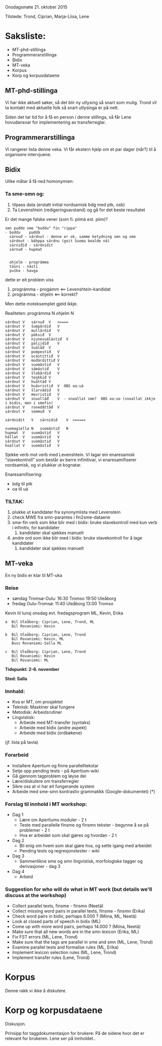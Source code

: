 Onsdagsmøte 21. oktober 2015

Tilstede: Trond, Ciprian, Marja-Liisa, Lene

# Saksliste:

* MT-phd-stillinga
* Programmerarstillinga
* Bidix
* MT-veka
* Korpus
* Korp og korpusdataene

## MT-phd-stillinga

Vi har ikke aktuell søker, så det blir ny utlysing så snart som mulig.
Trond vil ta kontakt med aktuelle folk så snart utlysinga er på nett.

Siden det tar tid for å få en person i denne stillinga, så får Lene hovudansvar for implementering av transferreglar.

## Programmerarstillinga

Vi rangerer lista denne veka. Vi får ekstern hjelp om et par dager (når?)
til å organisere intervjuene.

## Bidix

Ulike måtar å få ned homonymien:

### Ta sme-smn og:
1. tilpass data (erstatt initial nordsamisk bdg med ptk, osb)
1. Ta Levenshtein (redigeringsavstand) og gå for det beste resultatet

Er det mange falske vener (som fi. piimä est. piim)?

```
smn puddo sme "buddu" fin "rippa"
- boddu    puddâ
  sárnuđ - sárdnut - denne er ok, samme betydning smn og sme
  sárdnut - báhppa sárdnu (goit Suoma bealde ná)
  särniđiđ - sárdnidit
  sárnuđ - hupmat


  ohjelm - prográmma
  täsni - násti
  puško - havga
```

dette er eit problem viss

1. prográmma - progámm <== Levenshtein-kandidat
1. prográmma - ohjelm <== korrekt?

Men dette moteksemplet gjeld ikkje.

Realiteten:
prográmma	N	ohjelm	N

```
sárdnut	V	sárnuđ	V   <====
sárdnut	V	šumpârdiđ	V
sárdnut	V	mullârdiđ	V
sárdnut	V	päksiđ	V
sárdnut	V	njunevuálástiđ	V
sárdnut	V	palijdiđ	V
sárdnut	V	šuáláđ	V
sárdnut	V	pompestiđ	V
sárdnut	V	ucástittiđ	V
sárdnut	V	mođárdittiđ	V
sárdnut	V	suomâstiđ	V
sárdnut	V	sámástiđ	V
sárdnut	V	šlobârdiđ	V
sárdnut	V	teŋkkiđ	V
sárdnut	V	huáttáđ	V
sárdnut	V	huávristiđ	V  OBS oa:uá
sárdnut	V	šlarvâdiđ	V
sárdnut	V	mevristiđ	V
sárdnut	V	snuollâđ	V  - snoallat sme?  OBS oa:uo (snoallat ikkje i bidix, men i smefin)
sárdnut	V	ronedâttâđ	V
sárdnut	V	semmuđ	V

sárdnidit	V	särnidiđ	V  <=====

suomagiella	N	suomâstiđ	N
hupmat	V	suomâstiđ	V
hállat	V	suomâstiđ	V
sárdnut	V	suomâstiđ	V
hoallat	V	suomâstiđ	V
```

Sjekke verb mot verb med Levenshtein. Vi lagar ein enaresamisk
"stavekontroll" som består av berre infinitivar, vi
enaresamifiserer nordsamisk, og vi plukkar ut kognatar.

Enaresamifisering:

* bdg til ptk
* oa til uá

### TILTAK:

1. plukke ut kandidater fra synonymlista med Levenstein
1. check MWE fra smn-parantes i fin2sme-dataene
1. sme-fin verb som ikke blir med i bidix: bruke stavekontroll med
  kun verb i infinitiv, for kandidater
    1. kandidater skal sjekkes manuelt
1. andre ord som ikke blir med i bidix: bruke stavekontroll for å lage kandidater
    1. kandidater skal sjekkes manuelt

## MT-veka

En ny bidix er klar til MT-uka

### Reise

* søndag Tromsø-Oulu: 16:30 Tromso	19:50 Uleåborg
* fredag Oulu-Tromsø: 11:40 Uleåborg	13:00 Tromso

Kevin til lunsj onsdag
evt. fredagsprogram ML, Kevin, Erika

```
a  Bil Uleåborg: Ciprian, Lene, Trond, ML
   Bil Rovaniemi: Kevin

b  Bil Uleåborg: Ciprian, Lene, Trond
   Bil Rovaniemi: Kevin, ML
   Buss Rovaniemi-Salla ML

c  Bil Uleåborg: Ciprian, Lene, Trond
   Bil Rovaniemi: Kevin
   Bil Rovaniemi: ML
```

**Tidspunkt: 2-6. november**

**Sted: Salla**

### Innhald:
* Kva er MT, om prosjektet
* Teknisk: Maskiner skal fungere
* Metodisk: Arbeidsrutiner
* Lingvistisk:
    - Arbeide med MT-transfer (syntaks)
    - Arbeide med bidix (andre aspekt)
    - Arbeide med bidix (ordbøkene)

(jf. lista på tavla)

### Forarbeid

* Installere Apertium og finne parallelltekstar
* Setje opp pending tests - på Apertium-wiki
* Gå gjennom tagproblem og løyse dei
* Lære/diskutere om transferregler
* Sikre oss at vi har eit fungerande system
* Arbeide med sme-smn kontrastiv grammatikk (Google-dokumentet) (*)

### Forslag til innhold i MT workshop:
* Dag 1
    - Lære om Apertiums moduler - 2 t
    - Teste med parallelle finsme og finsmn tekster - begynne å se på problemer - 2 t
    - Hva er arbeidet som skal gjøres og hvordan - 2 t
* Dag 2
    - Bli enig om hvem som skal gjøre hva, og sette igang med arbeidet
    - Pending tests og regresjonstester - wiki
* Dag 3
    - Sammenlikne sme og smn lingvistisk, morfologiske tagger og derivasjoner - dag 3
* Dag 4
    - Arbeid

### Suggestion for who will do what in MT work (but details we'll discuss at the workshop)
* Collect parallel texts, finsme - finsmn (Neetä)
* Collect missing word pairs in parallel texts, finsme - finsmn (Erika)
* Check word pairs in bidix, perhaps 6.000 ? (Miina, ML, Neetä)
* Look at closed parts of speech in bidix (ML)
* Come up with more word pairs, perhaps 14.000 ? (Miina, Neetä)
* Make sure that all new words are in the smn lexicon (Erika, ML)
* Fix FST errors (ML, Lene, Trond)
* Make sure that the tags are parallel in sme and smn (ML, Lene, Trond)
* Examine parallel tests and formalise rules (ML, Erika)
* Implement lexicon selection rules (ML, Lene, Trond)
* Implement transfer rules (Lene, Trond)

# Korpus
Denne rakk vi ikke å diskutere.

# Korp og korpusdataene

Diskusjon.

Prinsipp for taggdokumentasjon for brukere: På de sidene hvor det er relevant for brukeren. Lene ser på innholdet..
